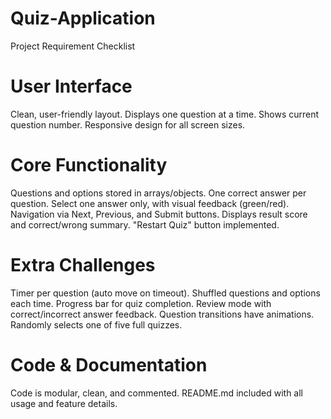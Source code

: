 # Quiz-Application
Project Requirement Checklist
# User Interface
 Clean, user-friendly layout.
 Displays one question at a time.
 Shows current question number.
 Responsive design for all screen sizes.
# Core Functionality
 Questions and options stored in arrays/objects.
 One correct answer per question.
 Select one answer only, with visual feedback (green/red).
 Navigation via Next, Previous, and Submit buttons.
 Displays result score and correct/wrong summary.
 "Restart Quiz" button implemented.
# Extra Challenges
 Timer per question (auto move on timeout).
 Shuffled questions and options each time.
 Progress bar for quiz completion.
 Review mode with correct/incorrect answer feedback.
 Question transitions have animations.
 Randomly selects one of five full quizzes.
# Code & Documentation
 Code is modular, clean, and commented.
 README.md included with all usage and feature details.
